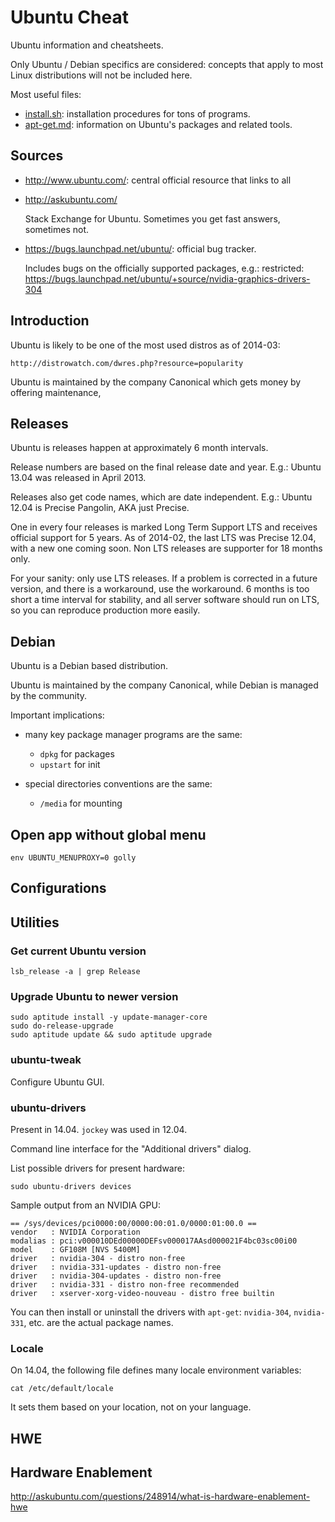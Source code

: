 # Ubuntu Cheat

Ubuntu information and cheatsheets.

Only Ubuntu / Debian specifics are considered: concepts that apply to most Linux distributions will not be included here.

Most useful files:

- [install.sh](install.sh): installation procedures for tons of programs.
- [apt-get.md](apt-get.md): information on Ubuntu's packages and related tools.

## Sources

-   <http://www.ubuntu.com/>: central official resource that links to all

-   <http://askubuntu.com/>

    Stack Exchange for Ubuntu. Sometimes you get fast answers, sometimes not.

-   <https://bugs.launchpad.net/ubuntu/>: official bug tracker.

    Includes bugs on the officially supported packages, e.g.: restricted:
    <https://bugs.launchpad.net/ubuntu/+source/nvidia-graphics-drivers-304>

## Introduction

Ubuntu is likely to be one of the most used distros as of 2014-03:

	http://distrowatch.com/dwres.php?resource=popularity

Ubuntu is maintained by the company Canonical which gets money by offering maintenance,

## Releases

Ubuntu is releases happen at approximately 6 month intervals.

Release numbers are based on the final release date and year. E.g.: Ubuntu 13.04 was released in April 2013.

Releases also get code names, which are date independent. E.g.: Ubuntu 12.04 is Precise Pangolin, AKA just Precise.

One in every four releases is marked Long Term Support LTS and receives official support for 5 years. As of 2014-02, the last LTS was Precise 12.04, with a new one coming soon. Non LTS releases are supporter for 18 months only.

For your sanity: only use LTS releases. If a problem is corrected in a future version, and there is a workaround, use the workaround. 6 months is too short a time interval for stability, and all server software should run on LTS, so you can reproduce production more easily.

## Debian

Ubuntu is a Debian based distribution.

Ubuntu is maintained by the company Canonical, while Debian is managed by the community.

Important implications:

-   many key package manager programs are the same:

	- `dpkg` for packages
	- `upstart` for init

-   special directories conventions are the same:

	- `/media` for mounting

## Open app without global menu

	env UBUNTU_MENUPROXY=0 golly

## Configurations

## Utilities

### Get current Ubuntu version

	lsb_release -a | grep Release

### Upgrade Ubuntu to newer version

	sudo aptitude install -y update-manager-core
	sudo do-release-upgrade
	sudo aptitude update && sudo aptitude upgrade


### ubuntu-tweak

Configure Ubuntu GUI.

### ubuntu-drivers

Present in 14.04. `jockey` was used in 12.04.

Command line interface for the "Additional drivers" dialog.

List possible drivers for present hardware:

    sudo ubuntu-drivers devices

Sample output from an NVIDIA GPU:

    == /sys/devices/pci0000:00/0000:00:01.0/0000:01:00.0 ==
    vendor   : NVIDIA Corporation
    modalias : pci:v000010DEd00000DEFsv000017AAsd000021F4bc03sc00i00
    model    : GF108M [NVS 5400M]
    driver   : nvidia-304 - distro non-free
    driver   : nvidia-331-updates - distro non-free
    driver   : nvidia-304-updates - distro non-free
    driver   : nvidia-331 - distro non-free recommended
    driver   : xserver-xorg-video-nouveau - distro free builtin

You can then install or uninstall the drivers with `apt-get`:
`nvidia-304`, `nvidia-331`, etc. are the actual package names.

### Locale

On 14.04, the following file defines many locale environment variables:

    cat /etc/default/locale

It sets them based on your location, not on your language.

## HWE

## Hardware Enablement

<http://askubuntu.com/questions/248914/what-is-hardware-enablement-hwe>
